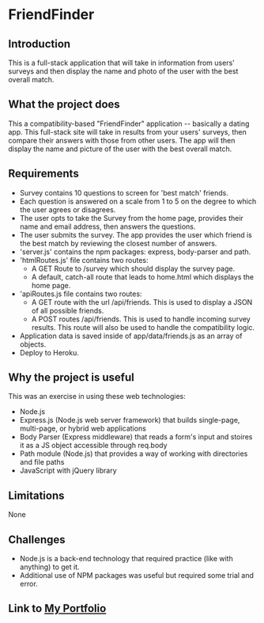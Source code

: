 # FriendFinder

## Introduction
This is a full-stack application that will take in information from users' surveys and then display the name and photo of the user with the best overall match.

## What the project does
This a compatibility-based "FriendFinder" application -- basically a dating app. This full-stack site will take in results from your users' surveys, then compare their answers with those from other users. The app will then display the name and picture of the user with the best overall match.

## Requirements
* Survey contains 10 questions to screen for 'best match' friends.
* Each question is answered on a scale from 1 to 5 on the degree to which the user agrees or disagrees.
* The user opts to take the Survey from the home page, provides their name and email address, then answers the questions.
* The user submits the survey. The app provides the user which friend is the best match by reviewing the closest number of answers.
* 'server.js' contains the npm packages:  express, body-parser and path.
* 'htmlRoutes.js' file contains two routes: 
    *  A GET Route to /survey which should display the survey page.
    * A default, catch-all route that leads to home.html which displays the home page.
* 'apiRoutes.js file contains two routes:
    *  A GET route with the url /api/friends. This is used to display a JSON of all possible friends.
    *  A POST routes /api/friends. This is used to handle incoming survey results. This route will also be used to handle the compatibility logic. 
* Application data is saved inside of app/data/friends.js as an array of objects. 
* Deploy to Heroku.

## Why the project is useful
This was an exercise in using these web technologies:  
* Node.js 
* Express.js (Node.js web server framework) that builds single-page, multi-page, or hybrid web applications
* Body Parser (Express middleware) that reads a form's input and stoires it as a JS object accessible through req.body
* Path module (Node.js) that provides a way of working with directories and file paths
* JavaScript with jQuery library

## Limitations
None

## Challenges
- Node.js is a back-end technology that required practice (like with anything) to get it.
- Additional use of NPM packages was useful but required some trial and error.

## Link to [My Portfolio](https://teeterjm58.github.io/Responsive-Portfolio/portfolio.html)